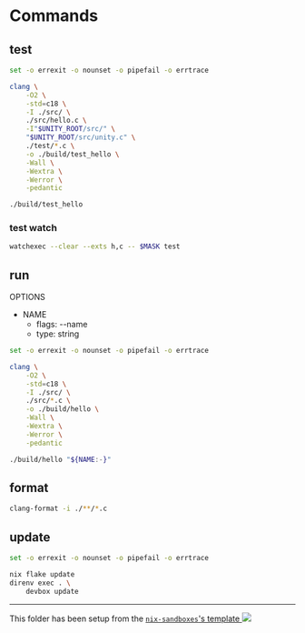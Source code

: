 # Commands

## test

```bash
set -o errexit -o nounset -o pipefail -o errtrace

clang \
    -O2 \
    -std=c18 \
    -I ./src/ \
    ./src/hello.c \
    -I"$UNITY_ROOT/src/" \
    "$UNITY_ROOT/src/unity.c" \
    ./test/*.c \
    -o ./build/test_hello \
    -Wall \
    -Wextra \
    -Werror \
    -pedantic

./build/test_hello
```

### test watch

```sh
watchexec --clear --exts h,c -- $MASK test
```

## run

OPTIONS

- NAME
  - flags: --name
  - type: string

```bash
set -o errexit -o nounset -o pipefail -o errtrace

clang \
    -O2 \
    -std=c18 \
    -I ./src/ \
    ./src/*.c \
    -o ./build/hello \
    -Wall \
    -Wextra \
    -Werror \
    -pedantic

./build/hello "${NAME:-}"
```

## format

```sh
clang-format -i ./**/*.c
```

## update

```bash
set -o errexit -o nounset -o pipefail -o errtrace

nix flake update
direnv exec . \
    devbox update
```

---

<!-- markdownlint-disable-next-line MD045 -->
This folder has been setup from the [`nix-sandboxes`'s template ![](https://img.shields.io/gitlab/stars/pinage404/nix-sandboxes?style=social)](https://gitlab.com/pinage404/nix-sandboxes)
